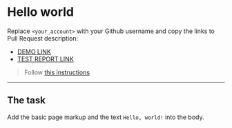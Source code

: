 # Hello world

Replace `<your_account>` with your Github username and copy the links to Pull Request description:
 - [DEMO LINK](https://<RomanVolchovskiy>.github.io/layout_hello-world/)
 - [TEST REPORT LINK](https://<RomanVolchovskiy>.github.io/layout_hello-world/report/html_report/)

> Follow [this instructions](https://mate-academy.github.io/layout_task-guideline/#how-to-solve-the-layout-tasks-on-github)

---

## The task

Add the basic page markup and the text `Hello, world!` into the body.
